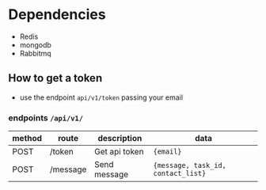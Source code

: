 # Dependencies
- Redis
- mongodb
- Rabbitmq

## How to get a token

- use the endpoint `api/v1/token` passing your email


###  endpoints `/api/v1/`

| method | route             | description                  | data                                                    |
| ------ | ------------------|------------------------------|---------------------------------------------------------|
| POST   | /token            | Get api token                |  `{email}`                                              |
| POST   | /message          | Send message                 | `{message, task_id, contact_list}`                      |